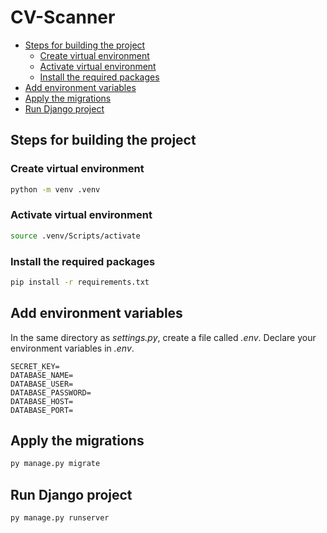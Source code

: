 # CV-Scanner

- [Steps for building the project](#steps-for-building-the-project)
    - [Create virtual environment](#create-virtual-environment)
    - [Activate virtual environment](#activate-virtual-environment)
    - [Install the required packages](#install-the-required-packages)
- [Add environment variables](#add-environment-variables)
- [Apply the migrations](#apply-the-migrations)
- [Run Django project](#run-django-project)

## Steps for building the project

### Create virtual environment
```bash
python -m venv .venv
```

### Activate virtual environment
```bash
source .venv/Scripts/activate
```

### Install the required packages
```bash
pip install -r requirements.txt
```

## Add environment variables
In the same directory as *settings.py*, create a file called *.env*.
Declare your environment variables in *.env*.
```
SECRET_KEY=
DATABASE_NAME=
DATABASE_USER=
DATABASE_PASSWORD=
DATABASE_HOST=
DATABASE_PORT=
```

## Apply the migrations
```bash
py manage.py migrate
```

## Run Django project
```bash
py manage.py runserver
```
